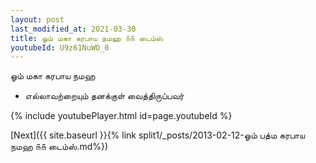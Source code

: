 ```yaml
---
layout: post
last_modified_at: 2021-03-30
title: ஓம் மகா கரபாய நமஹ ௧௧ டைம்ஸ்
youtubeId: U9z61NuWO_0
---
```

 
 
 ஓம் மகா கரபாய நமஹ  
 
 -  எல்லாவற்றையும் தனக்குள் வைத்திருப்பவர் 
 
  
 
  
 
 
 
 
 
 


{% include youtubePlayer.html id=page.youtubeId %}
 
[Next]({{ site.baseurl }}{% link  split1/_posts/2013-02-12-ஓம் பத்ம கரபாய நமஹ ௧௧ டைம்ஸ்.md%})
 
